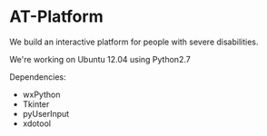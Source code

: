 AT-Platform
===========

We build an interactive platform for people with severe disabilities.

We're working on Ubuntu 12.04 using Python2.7

Dependencies:
* wxPython
* Tkinter
* pyUserInput
* xdotool
